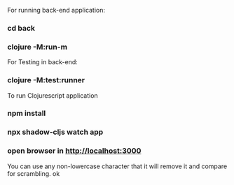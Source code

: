 For running back-end application:

### cd back
### clojure -M:run-m

For Testing in back-end:

### clojure -M:test:runner

To run Clojurescript application

### npm install

### npx shadow-cljs watch app

### open browser in [http://localhost:3000](http://localhost:3000)

You can use any non-lowercase character that it will remove it and compare for scrambling.
ok